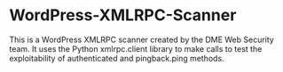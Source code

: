 # WordPress-XMLRPC-Scanner

This is a WordPress XMLRPC scanner created by the DME Web Security team. It uses the Python xmlrpc.client library to make calls to test the exploitability of authenticated and pingback.ping methods. 
